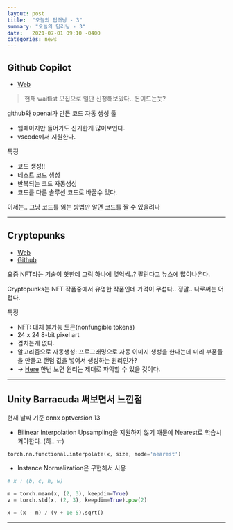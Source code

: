 ```yaml
---
layout: post
title:  "오늘의 딥러닝 - 3"
summary: "오늘의 딥러닝 - 3"
date:   2021-07-01 09:10 -0400
categories: news
---
```



## Github Copilot

- [Web](https://copilot.github.com/?fbclid=IwAR0JEAXjH0pwbdy0ArQxGphKlsS05yAZ0w-RWJhjKajEKAdpJIDsfGkHWJM)

> 현재 waitlist 모집으로 일단 신청해보았다.. 돈이드는듯?

github와 openai가 만든 코드 자동 생성 툴

- 웹페이지만 들어가도 신기한게 많이보인다.
- vscode에서 지원한다.

특징
- 코드 생성!!
- 테스트 코드 생성
- 반복되는 코드 자동생성
- 코드를 다른 솔루션 코드로 바꿀수 있다.

이제는.. 그냥 코드를 읽는 방법만 알면 코드를 짤 수 있을려나

---

## Cryptopunks

- [Web](https://www.larvalabs.com/cryptopunks)
- [Github](https://github.com/larvalabs/cryptopunks)


요즘 NFT라는 기술이 핫한데 그림 하나에 몇억씩..? 팔린다고 뉴스에 많이나온다.

Cryptopunks는 NFT 작품중에서 유명한 작품인데 가격이 무섭다.. 정말.. 나로써는 어렵다.

특징

- NFT: 대체 불가능 토큰(nonfungible tokens)
- 24 x 24 8-bit pixel art
- 겹치는게 없다.
- 알고리즘으로 자동생성: 프로그래밍으로 자동 이미지 생성을 한다는데 미리 부품들을 만들고 랜덤 값을 넣어서 생성하는 원리인가?
- -> [Here](https://github.com/cryptopunksnotdead) 한번 보면 원리는 제대로 파악할 수 있을 것이다.

---

## Unity Barracuda 써보면서 느낀점

현재 날짜 기준 onnx optversion 13

- Bilinear Interpolation Upsampling을 지원하지 않기 때문에 Nearest로 학습시켜야한다. (하.. ㅠ)


```python
torch.nn.functional.interpolate(x, size, mode='nearest')
```

- Instance Normalization은 구현해서 사용

```python
# x : (b, c, h, w)

m = torch.mean(x, (2, 3), keepdim=True)
v = torch.std(x, (2, 3), keepdim=True).pow(2)

x = (x - m) / (v + 1e-5).sqrt()
```

---
